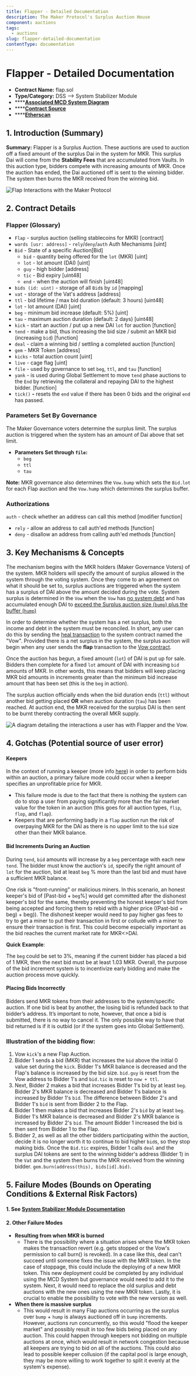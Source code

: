 ```yaml
---
title: Flapper - Detailed Documentation
description: The Maker Protocol's Surplus Auction House
component: auctions
tags:
  - auctions
slug: flapper-detailed-documentation
contentType: documentation
---
```


# Flapper - Detailed Documentation

- **Contract Name:** flap.sol
- **Type/Category:** DSS —&gt; System Stabilizer Module
- \*\*\*\*[**Associated MCD System Diagram**](https://github.com/makerdao/dss/wiki)
- \*\*\*\*[**Contract Source**](https://github.com/makerdao/dss/blob/master/src/flap.sol)
- \*\*\*\*[**Etherscan**](https://etherscan.io/address/0xc4269cc7acdedc3794b221aa4d9205f564e27f0d#code)

## 1. Introduction \(Summary\)

**Summary:** Flapper is a Surplus Auction. These auctions are used to auction off a fixed amount of the surplus Dai in the system for MKR. This surplus Dai will come from the **Stability Fees** that are accumulated from Vaults. In this auction type, bidders compete with increasing amounts of MKR. Once the auction has ended, the Dai auctioned off is sent to the winning bidder. The system then burns the MKR received from the winning bid.

![Flap Interactions with the Maker Protocol](/images/documentation/screen-shot-2019-11-17-at-2.14.34-pm.png)

## 2. Contract Details

### Flapper \(Glossary\)

- `Flap` - surplus auction \(selling stablecoins for MKR\) \[contract\]
- `wards [usr: address]` - `rely`/`deny`/`auth` Auth Mechanisms \[uint\]
- `Bid` - State of a specific Auction\[Bid\]
  - `bid` - quantity being offered for the `lot` \(MKR\) \[uint\]
  - `lot` - lot amount \(DAI\) \[uint\]
  - `guy` - high bidder \[address\]
  - `tic` - Bid expiry \[uint48\]
  - `end` - when the auction will finish \[uint48\]
- `bids (id: uint)` - storage of all `Bid`s by `id` \[mapping\]
- `vat` - storage of the Vat's address \[address\]
- `ttl` - bid lifetime / max bid duration \(default: 3 hours\) \[uint48\]
- `lot` - lot amount \(DAI\) \[uint\]
- `beg` - minimum bid increase \(default: 5%\) \[uint\]
- `tau` - maximum auction duration \(default: 2 days\) \[uint48\]
- `kick` - start an auction / put up a new DAI `lot` for auction \[function\]
- `tend` - make a bid, thus increasing the bid size / submit an MKR bid \(increasing `bid`\) \[function\]
- `deal` - claim a winning bid / settling a completed auction \[function\]
- `gem` - MKR Token \[address\]
- `kicks` - total auction count \[uint\]
- `live` - cage flag \[uint\]
- `file` - used by governance to set `beg`, `ttl`, and `tau` \[function\]
- `yank` - is used during Global Settlement to move `tend` phase auctions to the `End` by retrieving the collateral and repaying DAI to the highest bidder. \[function\]
- `tick()` **-** resets the `end` value if there has been 0 bids and the original `end` has passed.

### **Parameters Set By Governance**

The Maker Governance voters determine the surplus limit. The surplus auction is triggered when the system has an amount of Dai above that set limit.

- **Parameters Set through `file`:**
  - `beg`
  - `ttl`
  - `tau`

**Note:** MKR governance also determines the `Vow.bump` which sets the `Bid.lot` for each Flap auction and the `Vow.hump` which determines the surplus buffer.

### Authorizations

`auth` - check whether an address can call this method \[modifier function\]

- `rely` - allow an address to call auth'ed methods \[function\]
- `deny` - disallow an address from calling auth'ed methods \[function\]

## 3. Key Mechanisms & Concepts

The mechanism begins with the MKR holders \(Maker Governance Voters\) of the system. MKR holders will specify the amount of surplus allowed in the system through the voting system. Once they come to an agreement on what it should be set to, surplus auctions are triggered when the system has a surplus of DAI above the amount decided during the vote. System surplus is determined in the `Vow` when the `Vow` has [no system debt](https://github.com/makerdao/dss/blob/master/src/vow.sol#L128) and has accumulated enough DAI to [exceed the Surplus auction size \(`bump`\) plus the buffer \(`hump`\)](https://github.com/makerdao/dss/blob/master/src/vow.sol#L127)

In order to determine whether the system has a net surplus, both the income and debt in the system must be reconciled. In short, any user can do this by sending the [heal transaction](https://docs.makerdao.com/smart-contract-modules/system-stabilizer-module/vow-detailed-documentation#liquidations-manager) to the system contract named the "Vow". Provided there is a net surplus in the system, the surplus auction will begin when any user sends the **flap** transaction to the [Vow contract](https://docs.makerdao.com/smart-contract-modules/system-stabilizer-module/vow-detailed-documentation).

Once the auction has begun, a fixed amount \(`lot`\) of DAI is put up for sale. Bidders then complete for a fixed `lot` amount of DAI with increasing `bid` amounts of MKR. In other words, this means that bidders will keep placing MKR bid amounts in increments greater than the minimum bid increase amount that has been set \(this is the `beg` in action\).

The surplus auction officially ends when the bid duration ends \(`ttl`\) without another bid getting placed **OR** when auction duration \(`tau`\) has been reached. At auction end, the MKR received for the surplus DAI is then sent to be burnt thereby contracting the overall MKR supply.

![A diagram detailing the interactions a user has with Flapper and the Vow.](/images/documentation/flap_auction_interaction_.png)

## 4. Gotchas \(Potential source of user error\)

#### **Keepers**

In the context of running a keeper \(more info [here](https://github.com/makerdao/developerguides/tree/master/keepers)\) in order to perform bids within an auction, a primary failure mode could occur when a keeper specifies an unprofitable price for MKR.

- This failure mode is due to the fact that there is nothing the system can do to stop a user from paying significantly more than the fair market value for the token in an auction \(this goes for all auction types, `flip`, `flop`, and `flap`\).
- Keepers that are performing badly in a `flap` auction run the risk of overpaying MKR for the DAI as there is no upper limit to the `bid` size other than their MKR balance.

#### **Bid Increments During an Auction**

During `tend`, `bid` amounts will increase by a `beg` percentage with each new `tend`. The bidder must know the auction's `id`, specify the right amount of `lot` for the auction, bid at least `beg` % more than the last bid and must have a sufficient MKR balance.

One risk is "front-running" or malicious miners. In this scenario, an honest keeper's bid of \[Past-bid + `beg`%\] would get committed after the dishonest keeper's bid for the same, thereby preventing the honest keeper's bid from being accepted and forcing them to rebid with a higher price \(\(Past-bid + beg\) + beg\)\). The dishonest keeper would need to pay higher gas fees to try to get a miner to put their transaction in first or collude with a miner to ensure their transaction is first. This could become especially important as the bid reaches the current market rate for MKR&lt;&gt;DAI.

**Quick** **Example**:

The `beg` could be set to 3%, meaning if the current bidder has placed a bid of 1 MKR, then the next bid must be at least 1.03 MKR. Overall, the purpose of the bid increment system is to incentivize early bidding and make the auction process move quickly.

#### Placing Bids Incorrectly

Bidders send MKR tokens from their addresses to the system/specific auction. If one bid is beat by another, the losing bid is refunded back to that bidder’s address. It’s important to note, however, that once a bid is submitted, there is no way to cancel it. The only possible way to have that bid returned is if it is outbid \(or if the system goes into Global Settlement\).

### **Illustration of the bidding flow:**

1. Vow `kick`'s a new Flap Auction.
2. Bidder 1 sends a bid \(MKR\) that increases the `bid` above the initial 0 value set during the `kick`. Bidder 1's MKR balance is decreased and the Flap's balance is increased by the bid size. `bid.guy` is reset from the Vow address to Bidder 1's and `bid.tic` is reset to `now + ttl`.
3. Next, Bidder 2 makes a bid that increases Bidder 1's bid by at least `beg`. Bidder 2's MKR balance is decreased and Bidder 1's balance is increased by Bidder 1's `bid`. The difference between Bidder 2's and Bidder 1's `bid` is sent from Bidder 2 to the Flap.
4. Bidder 1 then makes a bid that increases Bidder 2's `bid` by at least `beg`. Bidder 1's MKR balance is decreased and Bidder 2's MKR balance is increased by Bidder 2's `bid`. The amount Bidder 1 increased the bid is then sent from Bidder 1 to the Flap.
5. Bidder 2, as well as all the other bidders participating within the auction, decide it is no longer worth it to continue to bid higher `bid`s, so they stop making bids. Once the `Bid.tic` expires, Bidder 1 calls `deal` and the surplus DAI tokens are sent to the winning bidder's address \(Bidder 1\) in the `Vat` and the system then burns the MKR received from the winning bidder. `gem.burn(address(this), bids[id].bid)`.

## 5. Failure Modes \(Bounds on Operating Conditions & External Risk Factors\)

#### 1. See [System Stabilizer Module Documentation](https://docs.makerdao.com/smart-contract-modules/system-stabilizer-module)

#### 2. Other Failure Modes

- **Resulting from when MKR is burned**
  - There is the possibility where a situation arises where the MKR token makes the transaction revert \(e.g. gets stopped or the Vow's permission to call burn\(\) is revoked\). In a case like this, deal can't succeed until someone fixes the issue with the MKR token. In the case of stoppage, this could include the deploying of a new MKR token. This new deployment could be completed by any individual using the MCD System but governance would need to add it to the system. Next, it would need to replace the old surplus and debt auctions with the new ones using the new MKR token. Lastly, it is crucial to enable the possibility to vote with the new version as well.
- **When there is massive surplus**
  - This would result in many Flap auctions occurring as the surplus over `bump` + `hump` is always auctioned off in `bump` increments. However, auctions run concurrently, so this would "flood the keeper market" and possibly result in too few bids being placed on any auction. This could happen through keepers not bidding on multiple auctions at once, which would result in network congestion because all keepers are trying to bid on all of the auctions. This could also lead to possible keeper collusion \(if the capital pool is large enough, they may be more willing to work together to split it evenly at the system's expense\).
